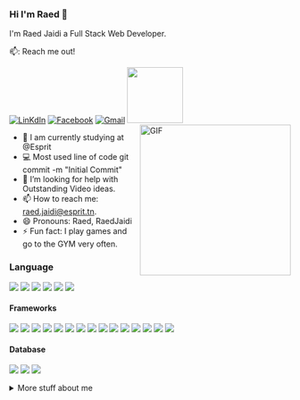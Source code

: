 ### Hi I'm Raed 👋  

I'm Raed Jaidi a Full Stack Web Developer.

📫: Reach me out!

<a href="https://www.linkedin.com/in/raed-jaidi/" rel="nofollow"><img src="https://img.shields.io/badge/LinkedIn-0077B5?style=for-the-badge&logo=linkedin&logoColor=white" alt="LinKdIn"></a>
<a href="https://www.facebook.com/raed.jaidy.9/" rel="nofollow"><img src="https://img.shields.io/badge/Facebook-1877F2?style=for-the-badge&logo=facebook&logoColor=white" alt="Facebook"></a>
<a href="mailto:raed.jaidi@esprit.tn?subject=Hola%20Sumanth"><img src="https://camo.githubusercontent.com/2e31b0d0e07e5431ee3f85689b488016d52a4fb97e523ae497023a9746e2e52e/68747470733a2f2f696d672e736869656c64732e696f2f62616467652f676d61696c2d2532334431343833362e7376673f267374796c653d666f722d7468652d6261646765266c6f676f3d676d61696c266c6f676f436f6c6f723d7768697465" alt="Gmail" data-canonical-src="https://img.shields.io/badge/gmail-%23D14836.svg?&amp;style=for-the-badge&amp;logo=gmail&amp;logoColor=white" style="max-width: 100%;"></a>
<img src="https://raw.githubusercontent.com/ShahriarShafin/ShahriarShafin/main/Assets/handshake.gif" width="100px" style="max-width: 100%;">
<img align="right" height="270px" alt="GIF" src="https://camo.githubusercontent.com/bb27b9c1df90df738e91a54665d3adb08f60583fad2f266ffbde14508e6dc918/68747470733a2f2f692e70696e696d672e636f6d2f6f726967696e616c732f65342f32362f37302f65343236373032656466383734623138316163656431653266613563366364652e676966" data-canonical-src="https://i.pinimg.com/originals/e4/26/70/e426702edf874b181aced1e2fa5c6cde.gif" style="max-width: 100%;">

- 🔭 I am currently studying at @Esprit
- 💻 Most used line of code git commit -m "Initial Commit"
- 🤔 I’m looking for help with Outstanding Video ideas.
- 📫 How to reach me: raed.jaidi@esprit.tn.
- 😄 Pronouns: Raed, RaedJaidi
- ⚡  Fun fact: I play games and go to the GYM very often.

### Language

<a href="#" rel="nofollow"><img src="https://img.shields.io/badge/C-00599C?style=for-the-badge&logo=c&logoColor=white"></a>
<a href="#" rel="nofollow"><img src="https://img.shields.io/badge/JavaScript-323330?style=for-the-badge&logo=javascript&logoColor=F7DF1E"></a>
<a href="#" rel="nofollow"><img src="https://img.shields.io/badge/TypeScript-007ACC?style=for-the-badge&logo=typescript&logoColor=white"></a>
<a href="#" rel="nofollow"><img src="https://img.shields.io/badge/Java-ED8B00?style=for-the-badge&logo=java&logoColor=white"></a>
<a href="#" rel="nofollow"><img src="https://img.shields.io/badge/HTML5-E34F26?style=for-the-badge&logo=html5&logoColor=white"></a>
<a href="#" rel="nofollow"><img src="https://img.shields.io/badge/CSS3-1572B6?style=for-the-badge&logo=css3&logoColor=white"></a>

#### Frameworks 

<a href="#" rel="nofollow"><img src="https://img.shields.io/badge/jQuery-0769AD?style=for-the-badge&logo=jquery&logoColor=white"></a>
<a href="#" rel="nofollow"><img src="https://img.shields.io/badge/Angular-DD0031?style=for-the-badge&logo=angular&logoColor=white"></a>
<a href="#" rel="nofollow"><img src="https://img.shields.io/badge/Node.js-339933?style=for-the-badge&logo=nodedotjs&logoColor=white"></a>
<a href="#" rel="nofollow"><img src="https://img.shields.io/badge/Express.js-000000?style=for-the-badge&logo=express&logoColor=white"></a>
<a href="#" rel="nofollow"><img src="https://img.shields.io/badge/Bootstrap-563D7C?style=for-the-badge&logo=bootstrap&logoColor=white"></a>
<a href="#" rel="nofollow"><img src="https://img.shields.io/badge/GraphQl-E10098?style=for-the-badge&logo=graphql&logoColor=white"></a>
<a href="#" rel="nofollow"><img src="https://img.shields.io/badge/JWT-000000?style=for-the-badge&logo=JSON%20web%20tokens&logoColor=white"></a>
<a href="#" rel="nofollow"><img src="https://img.shields.io/badge/npm-CB3837?style=for-the-badge&logo=npm&logoColor=white"></a>
<a href="#" rel="nofollow"><img src="https://img.shields.io/badge/Spring-6DB33F?style=for-the-badge&logo=spring&logoColor=white"></a>
<a href="#" rel="nofollow"><img src="https://img.shields.io/badge/Spring_Boot-F2F4F9?style=for-the-badge&logo=spring-boot"></a>
<a href="#" rel="nofollow"><img src="https://img.shields.io/badge/Junit5-25A162?style=for-the-badge&logo=junit5&logoColor=white"></a>
<a href="#" rel="nofollow"><img src="https://img.shields.io/badge/PowerShell-5391FE?style=for-the-badge&logo=PowerShell&logoColor=white"></a>
<a href="#" rel="nofollow"><img src="https://img.shields.io/badge/Postman-FF6C37?style=for-the-badge&logo=Postman&logoColor=white"></a>
<a href="#" rel="nofollow"><img src="https://img.shields.io/badge/Swagger-85EA2D?style=for-the-badge&logo=Swagger&logoColor=white"></a>
<a href="#" rel="nofollow"><img src="https://img.shields.io/badge/Xampp-F37623?style=for-the-badge&logo=xampp&logoColor=white"></a>

####  Database

<a href="#" rel="nofollow"><img src="https://img.shields.io/badge/MySQL-005C84?style=for-the-badge&logo=mysql&logoColor=white"></a>
<a href="#" rel="nofollow"><img src="https://img.shields.io/badge/MongoDB-4EA94B?style=for-the-badge&logo=mongodb&logoColor=white"></a>
<a href="#" rel="nofollow"><img src="https://img.shields.io/badge/Neo4j-018bff?style=for-the-badge&logo=neo4j&logoColor=white"></a>

<details>
 <summary>More stuff about me </summary>

#### Profile Visits

 ![visitor badge](https://visitor-badge.glitch.me/badge?page_id=Raedjd)


 #### Github Stats
 
<table>
 
        <tr>
            ![Anurag's GitHub stats](https://activity-graph.herokuapp.com/graph?username=Raedjd&amp;theme=tokyonight) 
        </tr>

  
        <tr>
            <td>![Anurag's GitHub stats](https://github-readme-stats.vercel.app/api?username=Raedjd&hide=contribs,prs&theme=tokyonight)</td>
            <td>![Anurag's GitHub stats](https://github-readme-streak-stats.herokuapp.com/?user=Raedjd&amp;theme=tokyonight)</td>
        </tr>
    
</table>
 

